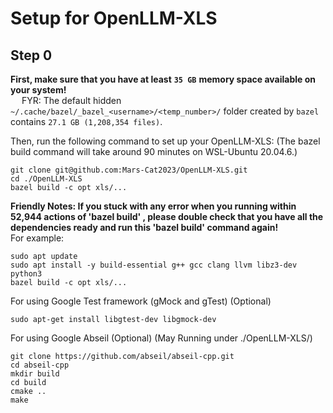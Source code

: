 # Setup for OpenLLM-XLS

## Step 0

**First, make sure that you have at least** **`35 GB`** **memory space available on your system!**  
&emsp; FYR: The default hidden `~/.cache/bazel/_bazel_<username>/<temp_number>/` folder created by `bazel` contains `27.1 GB (1,208,354 files)`.

Then, run the following command to set up your OpenLLM-XLS:
(The bazel build command will take around 90 minutes on WSL-Ubuntu 20.04.6.)
```
git clone git@github.com:Mars-Cat2023/OpenLLM-XLS.git
cd ./OpenLLM-XLS
bazel build -c opt xls/...
```

**Friendly Notes:
If you stuck with any error when you running within 52,944 actions of 'bazel build' ,
please double check that you have all the dependencies ready and run this 'bazel build' command again!**  
For example:
```
sudo apt update
sudo apt install -y build-essential g++ gcc clang llvm libz3-dev python3
bazel build -c opt xls/...
```

For using Google Test framework (gMock and gTest) (Optional)
```
sudo apt-get install libgtest-dev libgmock-dev
```

For using Google Abseil (Optional)
(May Running under ./OpenLLM-XLS/)
```
git clone https://github.com/abseil/abseil-cpp.git
cd abseil-cpp
mkdir build
cd build
cmake ..
make
```
